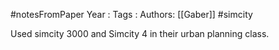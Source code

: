#notesFromPaper
Year   :
Tags   :
Authors: [[Gaber]]
#simcity

Used simcity 3000 and Simcity 4 in their urban planning class.
